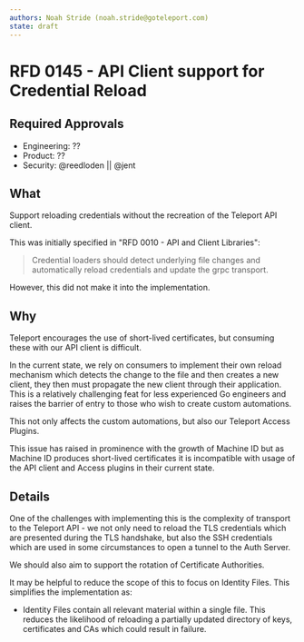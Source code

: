 ```yaml
---
authors: Noah Stride (noah.stride@goteleport.com)
state: draft
---
```


# RFD 0145 - API Client support for Credential Reload

## Required Approvals

* Engineering: ??
* Product: ??
* Security: @reedloden || @jent

## What

Support reloading credentials without the recreation of the Teleport API client.

This was initially specified in "RFD 0010 - API and Client Libraries":

> Credential loaders should detect underlying file changes and automatically reload credentials and update the grpc transport.

However, this did not make it into the implementation.

## Why

Teleport encourages the use of short-lived certificates, but consuming these
with our API client is difficult. 

In the current state, we rely on consumers to implement their own reload 
mechanism which detects the change to the file and then creates a new client, 
they then must propagate the new client through their application. This is a 
relatively challenging feat for less experienced Go engineers and raises the 
barrier of entry to those who wish to create custom automations.

This not only affects the custom automations, but also our Teleport Access
Plugins.

This issue has raised in prominence with the growth of Machine ID but as
Machine ID produces short-lived certificates it is incompatible with usage
of the API client and Access plugins in their current state.

## Details

One of the challenges with implementing this is the complexity of transport
to the Teleport API - we not only need to reload the TLS credentials which are
presented during the TLS handshake, but also the SSH credentials which are
used in some circumstances to open a tunnel to the Auth Server.

We should also aim to support the rotation of Certificate Authorities.

It may be helpful to reduce the scope of this to focus on Identity Files. This 
simplifies the implementation as:

- Identity Files contain all relevant material within a single file. This
  reduces the likelihood of reloading a partially updated directory of keys,
  certificates and CAs which could result in failure.